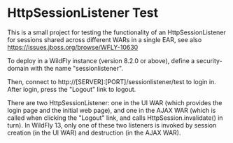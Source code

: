 # HttpSessionListener Test

This is a small project for testing the functionality of an HttpSessionListener for sessions shared across different WARs in a single EAR, see also https://issues.jboss.org/browse/WFLY-10630

To deploy in a WildFly instance (version 8.2.0 or above), define a security-domain with the name "sessionlistener".

Then, connect to http://[SERVER]:[PORT]/sessionlistener/test to login in. After login, press the "Logout" link to logout.

There are two HttpSessionListener: one in the UI WAR (which provides the login page and the initial web page), and one in the AJAX WAR (which is called when clicking the "Logout" link, and calls HttpSession.invalidate() in turn). In WildFly 13, only one of these two listeners is invoked by session creation (in the UI WAR) and destruction (in the AJAX WAR).
